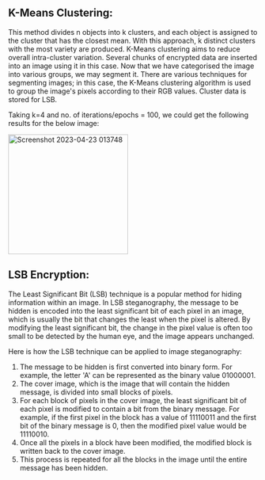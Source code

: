 ## K-Means Clustering: 
This method divides n objects into k clusters, and each object is assigned to the 
cluster that has the closest mean. With this approach, k distinct clusters with the 
most variety are produced. K-Means clustering aims to reduce overall intra-cluster 
variation. Several chunks of encrypted data are inserted into an image using it in 
this case. Now that we have categorised the image into various groups, we may 
segment it. There are various techniques for segmenting images; in this case, the 
K-Means clustering algorithm is used to group the image's pixels according to their 
RGB values. Cluster data is stored for LSB. 

Taking k=4 and no. of iterations/epochs = 100, we could get the following results 
for the below image: 

<img width="242" alt="Screenshot 2023-04-23 013748" src="https://user-images.githubusercontent.com/105167498/233804294-2c0ba5a3-051c-40a6-b069-1476f8d5ea1f.png">

## LSB Encryption:
The Least Significant Bit (LSB) technique is a popular method for hiding 
information within an image. In LSB steganography, the message to be hidden is 
encoded into the least significant bit of each pixel in an image, which is usually the 
bit that changes the least when the pixel is altered. By modifying the least 
significant bit, the change in the pixel value is often too small to be detected by the 
human eye, and the image appears unchanged.

Here is how the LSB technique can be applied to image steganography:

1. The message to be hidden is first converted into binary form. For example, 
the letter 'A' can be represented as the binary value 01000001. 
2. The cover image, which is the image that will contain the hidden message, is 
divided into small blocks of pixels. 
3. For each block of pixels in the cover image, the least significant bit of each 
pixel is modified to contain a bit from the binary message. For example, if 
the first pixel in the block has a value of 11110011 and the first bit of the 
binary message is 0, then the modified pixel value would be 11110010. 
4. Once all the pixels in a block have been modified, the modified block is 
written back to the cover image. 
5. This process is repeated for all the blocks in the image until the entire 
message has been hidden.

